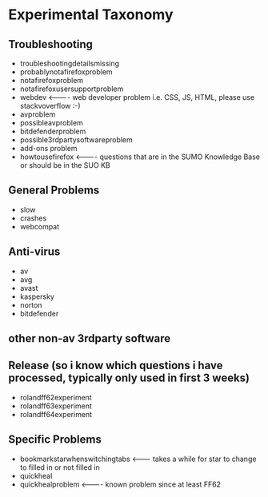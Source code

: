 # Experimental Taxonomy

## Troubleshooting

* troubleshootingdetailsmissing
* probablynotafirefoxproblem
* notafirefoxproblem
* notafirefoxusersupportproblem
* webdev <---- web developer problem i.e. CSS, JS, HTML, please use stackvoverflow :-)
* avproblem
* possibleavproblem
* bitdefenderproblem
* possible3rdpartysoftwareproblem
* add-ons problem
* howtousefirefox <---- questions that are in the SUMO Knowledge Base or should be in the SUO KB

## General Problems

* slow
* crashes
* webcompat

## Anti-virus

* av
* avg
* avast
* kaspersky
* norton
* bitdefender

## other non-av 3rdparty software

## Release (so i know which questions i have processed, typically only used in first 3 weeks)

* rolandff62experiment
* rolandff63experiment
* rolandff64experiment

## Specific Problems

* bookmarkstarwhenswitchingtabs  <--- takes a while for star to change to filled in or not filled in
* quickheal 
* quickhealproblem <---- known problem since at least FF62
